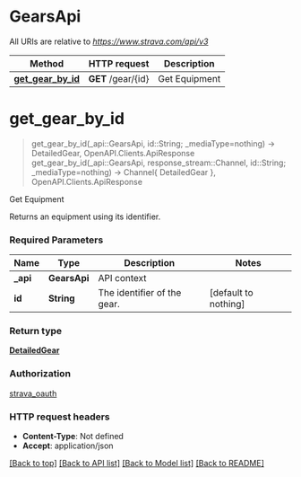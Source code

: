 # GearsApi

All URIs are relative to *https://www.strava.com/api/v3*

Method | HTTP request | Description
------------- | ------------- | -------------
[**get_gear_by_id**](GearsApi.md#get_gear_by_id) | **GET** /gear/{id} | Get Equipment


# **get_gear_by_id**
> get_gear_by_id(_api::GearsApi, id::String; _mediaType=nothing) -> DetailedGear, OpenAPI.Clients.ApiResponse <br/>
> get_gear_by_id(_api::GearsApi, response_stream::Channel, id::String; _mediaType=nothing) -> Channel{ DetailedGear }, OpenAPI.Clients.ApiResponse

Get Equipment

Returns an equipment using its identifier.

### Required Parameters

Name | Type | Description  | Notes
------------- | ------------- | ------------- | -------------
 **_api** | **GearsApi** | API context | 
**id** | **String**| The identifier of the gear. | [default to nothing]

### Return type

[**DetailedGear**](DetailedGear.md)

### Authorization

[strava_oauth](./README.md#strava_oauth)

### HTTP request headers

 - **Content-Type**: Not defined
 - **Accept**: application/json

[[Back to top]](#) [[Back to API list]](./README.md#api-endpoints) [[Back to Model list]](./README.md#models) [[Back to README]](./README.md)

